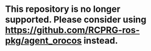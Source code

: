 This repository is no longer supported. Please consider using https://github.com/RCPRG-ros-pkg/agent_orocos instead.
==========================
